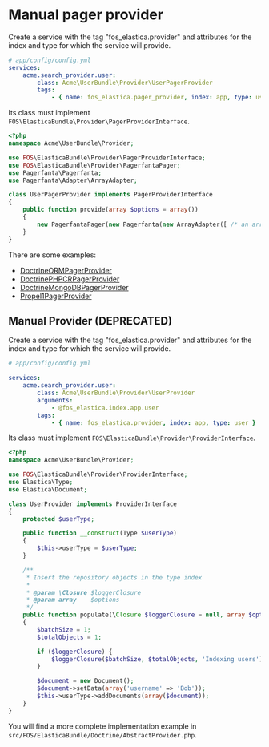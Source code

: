 Manual pager provider
====================

Create a service with the tag "fos_elastica.provider" and attributes for the
index and type for which the service will provide.

```yaml
# app/config/config.yml
services:
    acme.search_provider.user:
        class: Acme\UserBundle\Provider\UserPagerProvider
        tags:
            - { name: fos_elastica.pager_provider, index: app, type: user }
```

Its class must implement `FOS\ElasticaBundle\Provider\PagerProviderInterface`.

```php
<?php
namespace Acme\UserBundle\Provider;

use FOS\ElasticaBundle\Provider\PagerProviderInterface;
use FOS\ElasticaBundle\Provider\PagerfantaPager;
use Pagerfanta\Pagerfanta;
use Pagerfanta\Adapter\ArrayAdapter;

class UserPagerProvider implements PagerProviderInterface
{
    public function provide(array $options = array())
    {
        new PagerfantaPager(new Pagerfanta(new ArrayAdapter([ /* an array of objects */ ])));
    }
}
```

There are some examples:

* [DoctrineORMPagerProvider](https://github.com/FriendsOfSymfony/FOSElasticaBundle/blob/master/Doctrine/DoctrineORMPagerProvider.php)
* [DoctrinePHPCRPagerProvider](https://github.com/FriendsOfSymfony/FOSElasticaBundle/blob/master/Doctrine/DoctrinePHPCRPagerProvider.php)
* [DoctrineMongoDBPagerProvider](https://github.com/FriendsOfSymfony/FOSElasticaBundle/blob/master/Doctrine/DoctrineMongoDBPagerProvider.php)
* [Propel1PagerProvider](https://github.com/FriendsOfSymfony/FOSElasticaBundle/blob/master/Propel/Propel1PagerProvider.php)


Manual Provider (DEPRECATED)
----------------------------

Create a service with the tag "fos_elastica.provider" and attributes for the
index and type for which the service will provide.

```yaml
# app/config/config.yml

services:
    acme.search_provider.user:
        class: Acme\UserBundle\Provider\UserProvider
        arguments:
            - @fos_elastica.index.app.user
        tags:
            - { name: fos_elastica.provider, index: app, type: user }
```

Its class must implement `FOS\ElasticaBundle\Provider\ProviderInterface`.

```php
<?php
namespace Acme\UserBundle\Provider;

use FOS\ElasticaBundle\Provider\ProviderInterface;
use Elastica\Type;
use Elastica\Document;

class UserProvider implements ProviderInterface
{
    protected $userType;

    public function __construct(Type $userType)
    {
        $this->userType = $userType;
    }

    /**
     * Insert the repository objects in the type index
     *
     * @param \Closure $loggerClosure
     * @param array    $options
     */
    public function populate(\Closure $loggerClosure = null, array $options = array())
    {
        $batchSize = 1;
        $totalObjects = 1;

        if ($loggerClosure) {
            $loggerClosure($batchSize, $totalObjects, 'Indexing users');
        }

        $document = new Document();
        $document->setData(array('username' => 'Bob'));
        $this->userType->addDocuments(array($document));
    }
}
```

You will find a more complete implementation example in `src/FOS/ElasticaBundle/Doctrine/AbstractProvider.php`.
